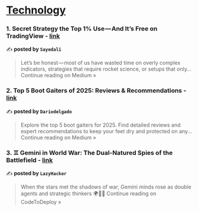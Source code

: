 
<h1><a href=https://medium.com/tag/technology/recommended target="_blank" rel="noopener noreferrer">Technology</a></h1>
<h3>1. Secret Strategy the Top 1% Use — And It’s Free on TradingView - <a href="https://medium.com/@sayedalimi19/secret-strategy-the-top-1-use-and-its-free-on-tradingview-09181d7222ea?source=rss------technology-5" target="_blank" rel="noopener noreferrer">link</a></h3>

✍️ **posted by `Sayedali`**

<blockquote>Let’s be honest — most of us have wasted time on overly complex indicators, strategies that require rocket science, or setups that only…
Continue reading on Medium »</blockquote>

<h3>2. Top 5 Boot Gaiters of 2025: Reviews & Recommendations - <a href="https://medium.com/@dariodelgado_45813/top-5-boot-gaiters-of-2025-reviews-recommendations-8b2512130f9c?source=rss------technology-5" target="_blank" rel="noopener noreferrer">link</a></h3>

✍️ **posted by `Dariodelgado`**

<blockquote>Explore the top 5 boot gaiters for 2025. Find detailed reviews and expert recommendations to keep your feet dry and protected on any…
Continue reading on Medium »</blockquote>

<h3>3. ♊ Gemini in World War: The Dual-Natured Spies of the Battlefield - <a href="https://medium.com/codetodeploy/gemini-in-world-war-the-dual-natured-spies-of-the-battlefield-26b5d54a4581?source=rss------technology-5" target="_blank" rel="noopener noreferrer">link</a></h3>

✍️ **posted by `LazyHacker`**

<blockquote>When the stars met the shadows of war, Gemini minds rose as double agents and strategic thinkers 🌍🕵️‍♂️
Continue reading on CodeToDeploy »</blockquote>

